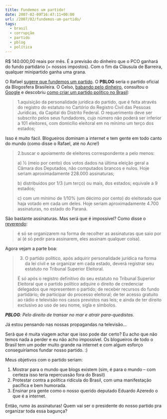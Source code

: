 ```yaml
---
title: Fundemos um partido!
date: 2007-02-09T16:47:11+00:00
url: /2007/02/fundemos-um-partido/
tags:
  - brasil
  - corrupção
  - partido
  - pblog
  - política
---
```


R\$ 140.000,00 reais por mês. É a previsão do dinheiro que o PCO ganhará do fundo partidário (= nossos impostos). Com o fim da Cláusula de Barreira, qualquer minipartido ganha uma grana.

O Rafael [sugere que fundemos um partido][1]. O **PBLOG** seria o partido oficial da Blogosfera Brasileira. O Celso, [babando pelo dinheiro][2], consultou o [Google][3] e descobriu [como criar um partido político no Brasil][4]:

> 1.aquisição da personalidade jurídica do partido, que é feita através do registro do estatuto no Cartório do Registro Civil das Pessoas Jurídicas, da Capital do Distrito Federal. O requerimento deve ser subscrito pelos seus fundadores, cujo número não poderá ser inferior a 101 eleitores, com domicílio eleitoral em no mínimo um terço dos estados;

Isso é muito fácil. Blogueiros dominam a internet e tem gente em todo canto do mundo (como disse o Rafael, até no Acre!)

> 2.buscar o apoiamento de eleitores correspondente a pelo menos:
>
> a) ½ (meio por cento) dos votos dados na última eleição geral a Câmara dos Deputados, não computados brancos e nulos. Hoje seriam aproximadamente 228.000 assinaturas;
>
> b) distribuídos por 1/3 (um terço) ou mais, dos estados; equivale a 9 estados;
>
> c) com um mínimo de 1/10% (um décimo por cento) do eleitorado que haja votado em cada um deles. Hoje seriam aproximadamente 4.700 assinaturas, no estado do Paraná.

São bastante assinaturas. Mas será que é impossível? Como disse o [reverendo][5]:

> é só se organizarem na forma de recolher as assinaturas que saio por aí (é só pedir para assinarem, eles assinam qualquer coisa).

Agora vejam a parte boa:

> 3. O partido político, após adquirir personalidade jurídica na forma da lei civil e se organizar em cada estado, deverá registrar seu estatuto no Tribunal Superior Eleitoral.
>
> É só após o registro definitivo do seu estatuto no Tribunal Superior Eleitoral que o partido político adquire o direito de credenciar delegados que representem o partido; de receber recursos do fundo partidário; de participar do processo eleitoral; de ter acesso gratuito ao rádio e televisão nos casos previstos nas leis; e ainda de ter direito exclusivo ao uso de seu nome, sigla e símbolos.

_**PBLOG**: Pelo direito de transar no mar e atrair para-quedistas._

Já estou pensando nas nossas propagandas na televisão…

Será que é muita viagem achar que isso pode dar certo? Eu acho que não temos nada a perder e eu não acho impossível. Os blogueiros de todo o Brasil tem um poder muito grande na internet e com algum esforço conseguiríamos fundar nosso partido. :)

Meus objetivos com o partido seriam:

1. Mostrar para o mundo que blogs existem (sim, é para o mundo – com certeza isso teria repercussão fora do Brasil)
2. Protestar contra a política ridícula do Brasil, com uma manifestação pacífica e bem humorada.
3. Ensinar pra gente como o nosso querido deputado Eduardo Azeredo o que é a internet.

Então, rumo às assinaturas! Quem vai ser o presidente do nosso partido pra organizar toda essa bagunça?

[1]: http://novo-mundo.org/log/2007/02/08/como-criar-um-partido-politico/
[2]: http://www.celsojunior.net/blog/2007/02/08/campanha-a-favor-do-pblog/
[3]: http://www.google.com/
[4]: http://www.tre-pr.gov.br/eleitorfuturo/down/partido_politico.doc
[5]: http://1001gatos.org/
